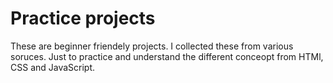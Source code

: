 <h1>Practice projects</h1>
<p>
  These are beginner friendely projects. I collected these from various soruces. Just to practice and understand the different conceopt from HTMl, CSS and JavaScript.
</p>
